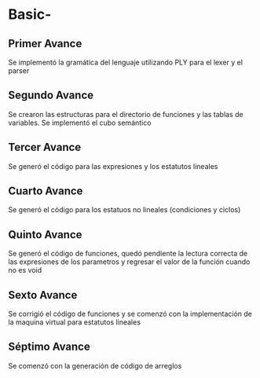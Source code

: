 # Basic-

## Primer Avance
Se implementó la gramática del lenguaje utilizando PLY para el lexer y el parser

## Segundo Avance
Se crearon las estructuras para el directorio de funciones y las tablas de variables. Se implementó el cubo semántico

## Tercer Avance
Se generó el código para las expresiones y los estatutos lineales

## Cuarto Avance
Se generó el código para los estatuos no lineales (condiciones y ciclos)

## Quinto Avance
Se generó el código de funciones, quedó pendiente la lectura correcta de las expresiones de los parametros y regresar el valor de la función cuando no es void

## Sexto Avance
Se corrigió el código de funciones y se comenzó con la implementación de la maquina virtual para estatutos lineales

## Séptimo Avance
Se comenzó con la generación de código de arreglos